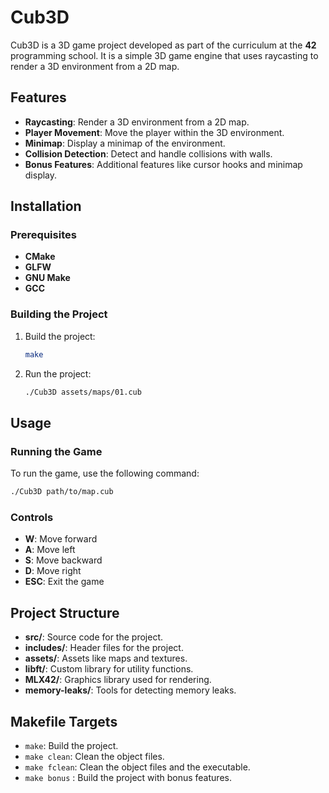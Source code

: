 # Cub3D

Cub3D is a 3D game project developed as part of the curriculum at the **42** programming school. It is a simple 3D game engine that uses raycasting to render a 3D environment from a 2D map.

## Features

- **Raycasting**: Render a 3D environment from a 2D map.
- **Player Movement**: Move the player within the 3D environment.
- **Minimap**: Display a minimap of the environment.
- **Collision Detection**: Detect and handle collisions with walls.
- **Bonus Features**: Additional features like cursor hooks and minimap display.

## Installation

### Prerequisites

- **CMake**
- **GLFW**
- **GNU Make**
- **GCC**

### Building the Project

1. Build the project:
    ```sh
    make
    ```

2. Run the project:
    ```sh
    ./Cub3D assets/maps/01.cub
    ```

## Usage

### Running the Game

To run the game, use the following command:
```sh
./Cub3D path/to/map.cub
```

### Controls

- **W**: Move forward
- **A**: Move left
- **S**: Move backward
- **D**: Move right
- **ESC**: Exit the game

## Project Structure

- **src/**: Source code for the project.
- **includes/**: Header files for the project.
- **assets/**: Assets like maps and textures.
- **libft/**: Custom library for utility functions.
- **MLX42/**: Graphics library used for rendering.
- **memory-leaks/**: Tools for detecting memory leaks.

## Makefile Targets

- `make`: Build the project.
- `make clean`: Clean the object files.
- `make fclean`: Clean the object files and the executable.
- `make bonus` : Build the project with bonus features.

